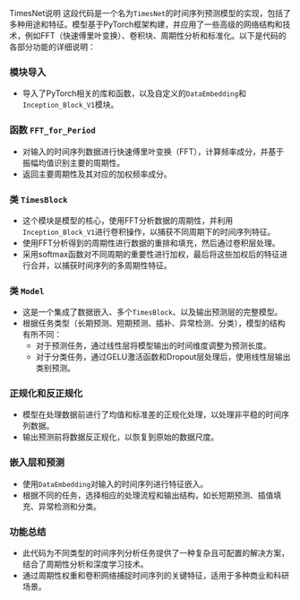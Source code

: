 TimesNet说明
这段代码是一个名为`TimesNet`的时间序列预测模型的实现，包括了多种用途和特征。模型基于PyTorch框架构建，并应用了一些高级的网络结构和技术，例如FFT（快速傅里叶变换）、卷积块、周期性分析和标准化。以下是代码的各部分功能的详细说明：

### 模块导入
- 导入了PyTorch相关的库和函数，以及自定义的`DataEmbedding`和`Inception_Block_V1`模块。

### 函数 `FFT_for_Period`
- 对输入的时间序列数据进行快速傅里叶变换（FFT），计算频率成分，并基于振幅均值识别主要的周期性。
- 返回主要周期性及其对应的加权频率成分。

### 类 `TimesBlock`
- 这个模块是模型的核心，使用FFT分析数据的周期性，并利用`Inception_Block_V1`进行卷积操作，以捕获不同周期下的时间序列特征。
- 使用FFT分析得到的周期性进行数据的重排和填充，然后通过卷积层处理。
- 采用softmax函数对不同周期的重要性进行加权，最后将这些加权后的特征进行合并，以捕获时间序列的多周期性特征。

### 类 `Model`
- 这是一个集成了数据嵌入、多个`TimesBlock`、以及输出预测层的完整模型。
- 根据任务类型（长期预测、短期预测、插补、异常检测、分类），模型的结构有所不同：
  - 对于预测任务，通过线性层将模型输出的时间维度调整为预测长度。
  - 对于分类任务，通过GELU激活函数和Dropout层处理后，使用线性层输出类别预测。

### 正规化和反正规化
- 模型在处理数据前进行了均值和标准差的正规化处理，以处理非平稳的时间序列数据。
- 输出预测前将数据反正规化，以恢复到原始的数据尺度。

### 嵌入层和预测
- 使用`DataEmbedding`对输入的时间序列进行特征嵌入。
- 根据不同的任务，选择相应的处理流程和输出结构，如长短期预测、插值填充、异常检测和分类。

### 功能总结
- 此代码为不同类型的时间序列分析任务提供了一种复杂且可配置的解决方案，结合了周期性分析和深度学习技术。
- 通过周期性权重和卷积网络捕捉时间序列的关键特征，适用于多种商业和科研场景。
